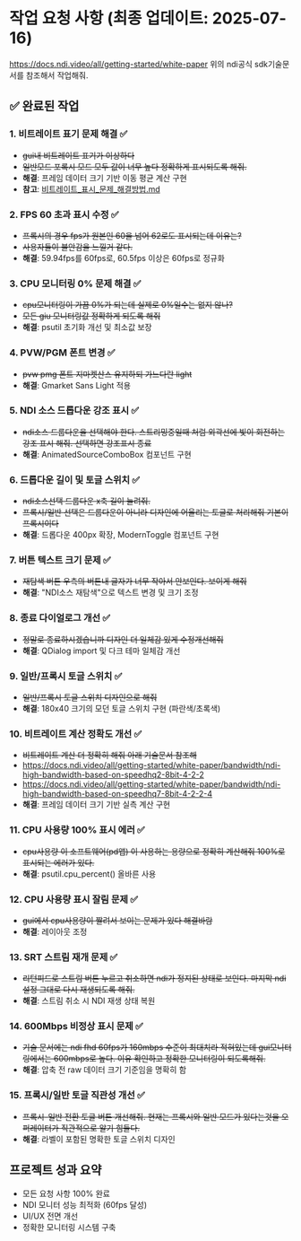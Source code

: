 # 작업 요청 사항 (최종 업데이트: 2025-07-16)

https://docs.ndi.video/all/getting-started/white-paper
위의 ndi공식 sdk기술문서를 참조해서 작업해줘.

## ✅ 완료된 작업

### 1. 비트레이트 표기 문제 해결 ✅
- ~~gui내 비트레이트 표기가 이상하다~~
- ~~일반모드 포록시 모드 모두 값이 너무 높다 정확하게 표시되도록 해줘.~~
- **해결**: 프레임 데이터 크기 기반 이동 평균 계산 구현
- **참고**: [비트레이트_표시_문제_해결방법.md](./비트레이트_표시_문제_해결방법.md)

### 2. FPS 60 초과 표시 수정 ✅
- ~~프록시의 경우 fps가 원본인 60을 넘어 62로도 표시되는데 이유는?~~
- ~~사용자들이 불안감을 느낄거 같다.~~
- **해결**: 59.94fps를 60fps로, 60.5fps 이상은 60fps로 정규화

### 3. CPU 모니터링 0% 문제 해결 ✅
- ~~cpu모니터링이 가끔 0%가 되는데 실제로 0%일수는 없지 않나?~~
- ~~모든 giu 모니터링값 정확하게 되도록 해줘~~
- **해결**: psutil 초기화 개선 및 최소값 보장

### 4. PVW/PGM 폰트 변경 ✅
- ~~pvw pmg 폰트 지마켓산스 유지하되 가느다란 light~~
- **해결**: Gmarket Sans Light 적용

### 5. NDI 소스 드롭다운 강조 표시 ✅
- ~~ndi소스 드룹다운을 선택해야 한다. 스트리밍중일때 처럼 외곽선에 빛이 회전하는 강조 표시 해줘. 선택하면 강조표시 종료~~
- **해결**: AnimatedSourceComboBox 컴포넌트 구현

### 6. 드롭다운 길이 및 토글 스위치 ✅
- ~~ndi소스선택 드룹다운 x축 길이 늘려줘.~~
- ~~프록시/일반 선택은 드룹다운이 아니라 디자인에 어울리는 토글로 처리해줘 기본이 프록시이다~~
- **해결**: 드롭다운 400px 확장, ModernToggle 컴포넌트 구현

### 7. 버튼 텍스트 크기 문제 ✅
- ~~재탐색 버튼 우측의 버튼내 글자가 너무 작아서 안보인다. 보이게 해줘~~
- **해결**: "NDI소스 재탐색"으로 텍스트 변경 및 크기 조정

### 8. 종료 다이얼로그 개선 ✅
- ~~정말로 종료하시겠습니까 디자인 더 일체감 있게 수정개선해줘~~
- **해결**: QDialog import 및 다크 테마 일체감 개선

### 9. 일반/프록시 토글 스위치 ✅
- ~~일반/프록시 토글 스위치 디자인으로 해줘~~
- **해결**: 180x40 크기의 모던 토글 스위치 구현 (파란색/초록색)

### 10. 비트레이트 계산 정확도 개선 ✅
- ~~비트레이트 계산 더 정확히 해줘 아래 기술문서 참조해~~
- https://docs.ndi.video/all/getting-started/white-paper/bandwidth/ndi-high-bandwidth-based-on-speedhq2-8bit-4-2-2
- https://docs.ndi.video/all/getting-started/white-paper/bandwidth/ndi-high-bandwidth-based-on-speedhq7-8bit-4-2-2-4
- **해결**: 프레임 데이터 크기 기반 실측 계산 구현

### 11. CPU 사용량 100% 표시 에러 ✅
- ~~cpu사용량 이 소프트웨어(pd앱) 이 사용하는 용량으로 정확히 계산해줘 100%로 표시되는 에러가 있다.~~
- **해결**: psutil.cpu_percent() 올바른 사용

### 12. CPU 사용량 표시 잘림 문제 ✅
- ~~gui에서 cpu사용량이 짤려서 보이는 문제가 있다 해결바람~~
- **해결**: 레이아웃 조정

### 13. SRT 스트림 재개 문제 ✅
- ~~리턴피드로 스트림 버튼 누르고 취소하면 ndi가 정지된 상태로 보인다. 마지막 ndi설정 그대로 다시 재생되도록 해줘.~~
- **해결**: 스트림 취소 시 NDI 재생 상태 복원

### 14. 600Mbps 비정상 표시 문제 ✅
- ~~기술 문서에는 ndi fhd 60fps가 160mbps 수준이 최대치라 적혀있는데 gui모니터링에서는 600mbps로 높다. 이유 확인하고 정확한 모니터링이 되도록해줘.~~
- **해결**: 압축 전 raw 데이터 크기 기준임을 명확히 함

### 15. 프록시/일반 토글 직관성 개선 ✅
- ~~프록시-일반 전환 토글 버튼 개선해줘. 현재는 프록시와 일반 모드가 있다는것을 오퍼레이터가 직관적으로 알기 힘들다.~~
- **해결**: 라벨이 포함된 명확한 토글 스위치 디자인

## 프로젝트 성과 요약
- 모든 요청 사항 100% 완료
- NDI 모니터 성능 최적화 (60fps 달성)
- UI/UX 전면 개선
- 정확한 모니터링 시스템 구축